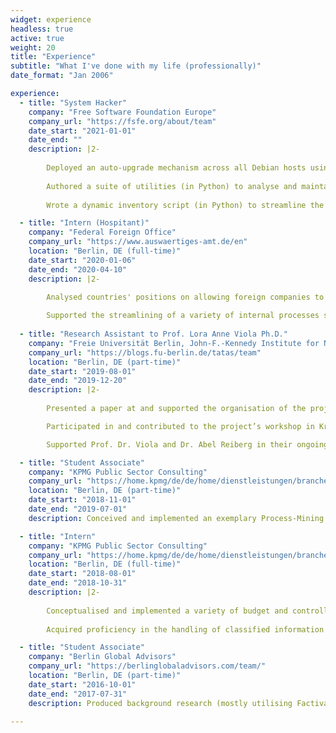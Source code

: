 ```yaml
---
widget: experience
headless: true
active: true
weight: 20
title: "Experience"
subtitle: "What I've done with my life (professionally)"
date_format: "Jan 2006"

experience:
  - title: "System Hacker"
    company: "Free Software Foundation Europe"
    company_url: "https://fsfe.org/about/team"
    date_start: "2021-01-01"
    date_end: ""
    description: |2-
        
        Deployed an auto-upgrade mechanism across all Debian hosts using Ansible.
        
        Authored a suite of utilities (in Python) to analyse and maintain Docker deployments across a variety of host systems.
    
        Wrote a dynamic inventory script (in Python) to streamline the internal usage of Ansible

  - title: "Intern (Hospitant)"
    company: "Federal Foreign Office"
    company_url: "https://www.auswaertiges-amt.de/en"
    location: "Berlin, DE (full-time)"
    date_start: "2020-01-06"
    date_end: "2020-04-10"
    description: |2-
        
        Analysed countries' positions on allowing foreign companies to provide 5G infrastructure using both confidential and open sources.

        Supported the streamlining of a variety of internal processes such as election management (ITU, ICAO and UPU), document creation and knowledge management.
  
  - title: "Research Assistant to Prof. Lora Anne Viola Ph.D."
    company: "Freie Universität Berlin, John-F.-Kennedy Institute for North American Studies"
    company_url: "https://blogs.fu-berlin.de/tatas/team"
    location: "Berlin, DE (part-time)"
    date_start: "2019-08-01"
    date_end: "2019-12-20"
    description: |2-
        
        Presented a paper at and supported the organisation of the project’s section at the 2019 ECPR Conference. 

        Participated in and contributed to the project’s workshop in Krakow hosting some of the leading scholars in the field of surveillance studies.

        Supported Prof. Dr. Viola and Dr. Abel Reiberg in their ongoing research and the conception of a new project

  - title: "Student Associate"
    company: "KPMG Public Sector Consulting"
    company_url: "https://home.kpmg/de/de/home/dienstleistungen/branchen-und-maerkte/oeffentlicher-sektor.html"
    location: "Berlin, DE (part-time)"
    date_start: "2018-11-01"
    date_end: "2019-07-01"
    description: Conceived and implemented an exemplary Process-Mining approach for the public sector.

  - title: "Intern"
    company: "KPMG Public Sector Consulting"
    company_url: "https://home.kpmg/de/de/home/dienstleistungen/branchen-und-maerkte/oeffentlicher-sektor.html"
    location: "Berlin, DE (full-time)"
    date_start: "2018-08-01"
    date_end: "2018-10-31"
    description: |2-
        
        Conceptualised and implemented a variety of budget and controlling overviews supported by Excel VBA both internally and for clients. 
        
        Acquired proficiency in the handling of classified information both on paper and within IT systems.

  - title: "Student Associate"
    company: "Berlin Global Advisors"
    company_url: "https://berlinglobaladvisors.com/team/"
    location: "Berlin, DE (part-time)"
    date_start: "2016-10-01"
    date_end: "2017-07-31"
    description: Produced background research (mostly utilising Factiva) on global geopolitical risks affecting client portfolios.

---
```

